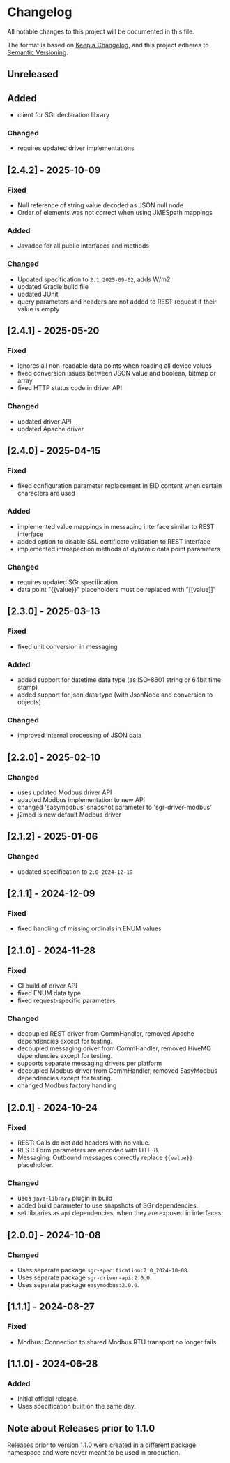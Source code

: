 # Changelog

All notable changes to this project will be documented in this file.

The format is based on [Keep a Changelog](https://keepachangelog.com/en/1.1.0/),
and this project adheres to [Semantic Versioning](https://semver.org/spec/v2.0.0.html).

## Unreleased

## Added

- client for SGr declaration library

### Changed

- requires updated driver implementations


## [2.4.2] - 2025-10-09

### Fixed

- Null reference of string value decoded as JSON null node
- Order of elements was not correct when using JMESpath mappings

### Added

- Javadoc for all public interfaces and methods

### Changed

- Updated specification to `2.1_2025-09-02`, adds W/m2
- updated Gradle build file
- updated JUnit 
- query parameters and headers are not added to REST request if their value is empty

## [2.4.1] - 2025-05-20

### Fixed

- ignores all non-readable data points when reading all device values
- fixed conversion issues between JSON value and boolean, bitmap or array
- fixed HTTP status code in driver API

### Changed

- updated driver API
- updated Apache driver


## [2.4.0] - 2025-04-15

### Fixed

- fixed configuration parameter replacement in EID content when certain characters are used

### Added

- implemented value mappings in messaging interface similar to REST interface
- added option to disable SSL certificate validation to REST interface
- implemented introspection methods of dynamic data point parameters

### Changed

- requires updated SGr specification
- data point "{{value}}" placeholders must be replaced with "\[\[value\]\]"


## [2.3.0] - 2025-03-13

### Fixed

- fixed unit conversion in messaging

### Added

- added support for datetime data type (as ISO-8601 string or 64bit time stamp)
- added support for json data type (with JsonNode and conversion to objects)

### Changed

- improved internal processing of JSON data


## [2.2.0] - 2025-02-10

### Changed

- uses updated Modbus driver API
- adapted Modbus implementation to new API
- changed 'easymodbus' snapshot parameter to 'sgr-driver-modbus'
- j2mod is new default Modbus driver


## [2.1.2] - 2025-01-06

### Changed

- updated specification to `2.0_2024-12-19`


## [2.1.1] - 2024-12-09

### Fixed

- fixed handling of missing ordinals in ENUM values


## [2.1.0] - 2024-11-28

### Fixed

- CI build of driver API
- fixed ENUM data type
- fixed request-specific parameters

### Changed

- decoupled REST driver from CommHandler, removed Apache dependencies except for testing.
- decoupled messaging driver from CommHandler, removed HiveMQ dependencies except for testing.
- supports separate messaging drivers per platform
- decoupled Modbus driver from CommHandler, removed EasyModbus dependencies except for testing.
- changed Modbus factory handling


## [2.0.1] - 2024-10-24

### Fixed

- REST: Calls do not add headers with no value.
- REST: Form parameters are encoded with UTF-8.
- Messaging: Outbound messages correctly replace `{{value}}` placeholder.

### Changed

- uses `java-library` plugin in build
- added build parameter to use snapshots of SGr dependencies.
- set libraries as `api` dependencies, when they are exposed in interfaces.


## [2.0.0] - 2024-10-08

### Changed

- Uses separate package `sgr-specification:2.0_2024-10-08`.
- Uses separate package `sgr-driver-api:2.0.0`.
- Uses separate package `easymodbus:2.0.0`.


## [1.1.1] - 2024-08-27

### Fixed

- Modbus: Connection to shared Modbus RTU transport no longer fails.


## [1.1.0] - 2024-06-28

### Added

- Initial official release.
- Uses specification built on the same day.


## Note about Releases prior to 1.1.0

Releases prior to version 1.1.0 were created in a different package namespace
and were never meant to be used in production.
